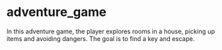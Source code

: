 # adventure_game
In this adventure game, the player explores rooms in a house, picking up items and avoiding dangers. The goal is to find a key and escape.
